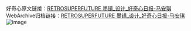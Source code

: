 好奇心原文链接：[RETROSUPERFUTURE 墨镜_设计_好奇心日报-马安琪 ](https://www.qdaily.com/articles/10293.html)
WebArchive归档链接：[RETROSUPERFUTURE 墨镜_设计_好奇心日报-马安琪 ](http://web.archive.org/web/20190623160027/https://www.qdaily.com/articles/10293.html)
![image](http://ww3.sinaimg.cn/large/007d5XDply1g3vvzd7xejj30u02tlqkb)
